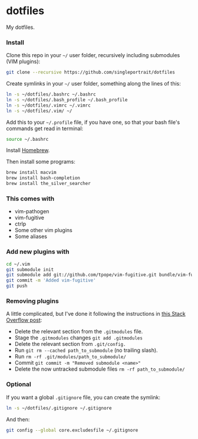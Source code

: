 # dotfiles
My dotfiles.

### Install

Clone this repo in your `~/` user folder, recursively including submodules (VIM plugins):

```sh
git clone --recursive https://github.com/singleportrait/dotfiles
```

Create symlinks in your `~/` user folder, something along the lines of this:

```sh
ln -s ~/dotfiles/.bashrc ~/.bashrc
ln -s ~/dotfiles/.bash_profile ~/.bash_profile
ln -s ~/dotfiles/.vimrc ~/.vimrc
ln -s ~/dotfiles/.vim/ ~/
```

Add this to your `~/.profile` file, if you have one, so that your bash file's commands get read in terminal:

```sh
source ~/.bashrc
```

Install [Homebrew](https://brew.sh).

Then install some programs:

```sh
brew install macvim
brew install bash-completion
brew install the_silver_searcher
```


### This comes with

- vim-pathogen
- vim-fugitive
- ctrlp
- Some other vim plugins
- Some aliases


### Add new plugins with

```sh
cd ~/.vim
git submodule init
git submodule add git://github.com/tpope/vim-fugitive.git bundle/vim-fugitive
git commit -m 'Added vim-fugitive'
git push
```

### Removing plugins

A little complicated, but I've done it following the instructions in [this Stack Overflow post](https://stackoverflow.com/questions/1260748/how-do-i-remove-a-submodule):
- Delete the relevant section from the `.gitmodules` file.
- Stage the `.gitmodules` changes `git add .gitmodules`
- Delete the relevant section from `.git/config.`
- Run `git rm --cached path_to_submodule` (no trailing slash).
- Run `rm -rf .git/modules/path_to_submodule/`
- Commit `git commit -m "Removed submodule <name>"`
- Delete the now untracked submodule files `rm -rf path_to_submodule/`

### Optional

If you want a global `.gitignore` file, you can create the symlink:

```sh
ln -s ~/dotfiles/.gitignore ~/.gitignore
```

And then:

```sh
git config --global core.excludesfile ~/.gitignore
```
